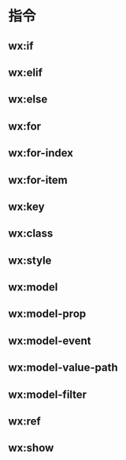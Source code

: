 # 指令

## wx:if

## wx:elif

## wx:else

## wx:for

## wx:for-index

## wx:for-item

## wx:key

## wx:class

## wx:style

## wx:model

## wx:model-prop

## wx:model-event

## wx:model-value-path

## wx:model-filter

## wx:ref

## wx:show
